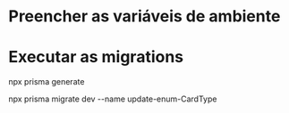 


# Preencher as variáveis de ambiente

# Executar as migrations 
npx prisma generate

npx prisma migrate dev --name update-enum-CardType